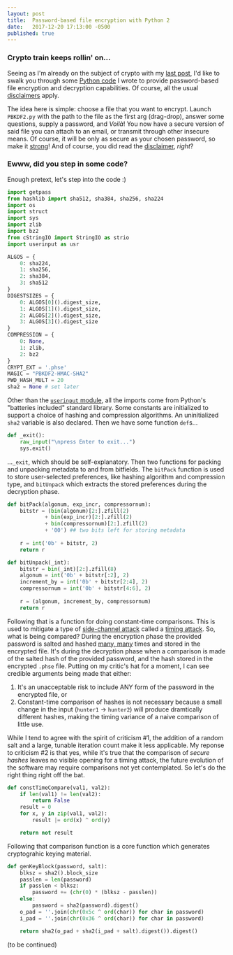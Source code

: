 ```yaml
---
layout: post
title:  Password-based file encryption with Python 2
date:   2017-12-20 17:13:00 -0500
published: true
---
```

### Crypto train keeps rollin' on...
Seeing as I'm already on the subject of crypto with my [last post](/2017/12/11/encryption-diffie-hellman-prime-numbers.html), I'd like to swalk you through some [Python code](https://github.com/greenteadigital/pycrypto/blob/master/PBKDF2.py) I wrote to provide password-based file encryption and decryption capabilities. Of course, all the usual [disclaimers](https://github.com/greenteadigital/pycrypto/blob/master/README.md) apply.

The idea here is simple: choose a file that you want to encrypt. Launch `PBKDF2.py` with the path to the file as the first arg (drag-drop), answer some questions, supply a password, and _Voilà_! You now have a secure version of said file you can attach to an email, or transmit through other insecure means. Of course, it will be only as secure as your chosen password, so make it [strong](https://support.google.com/accounts/answer/32040?hl=en)! And of course, you did read the [disclaimer](https://github.com/greenteadigital/pycrypto/blob/master/README.md), _right_?

### Ewww, did you step in some code?
Enough pretext, let's step into the code :)
````python
import getpass
from hashlib import sha512, sha384, sha256, sha224
import os
import struct
import sys
import zlib
import bz2
from cStringIO import StringIO as strio
import userinput as usr

ALGOS = {
	0: sha224,
	1: sha256,
	2: sha384,
	3: sha512
}
DIGESTSIZES = {
	0: ALGOS[0]().digest_size,
	1: ALGOS[1]().digest_size,
	2: ALGOS[2]().digest_size,
	3: ALGOS[3]().digest_size
}
COMPRESSION = {
	0: None,
	1: zlib,
	2: bz2
}
CRYPT_EXT = '.phse'
MAGIC = "PBKDF2-HMAC-SHA2"
PWD_HASH_MULT = 20
sha2 = None	# set later
````
Other than the [`userinput` module](https://github.com/greenteadigital/pycrypto/blob/master/userinput.py), all the imports come from Python's "batteries included" standard library. Some constants are initialized to support a choice of hashing and compression algorithms. An uninitialized `sha2` variable is also declared. Then we have some function `def`s...
````python
def _exit():
	raw_input("\npress Enter to exit...")
	sys.exit()
````
...`_exit`, which should be self-explanatory. Then two functions for packing and unpacking metadata to and from bitfields. The `bitPack` function is used to store user-selected preferences, like hashing algorithm and compression type, and `bitUnpack` which extracts the stored preferences during the decryption phase.
````python
def bitPack(algonum, exp_incr, compressornum):
	bitstr = (bin(algonum)[2:].zfill(2)
			+ bin(exp_incr)[2:].zfill(2)
			+ bin(compressornum)[2:].zfill(2)
			+ '00')	## two bits left for storing metadata
	
	r = int('0b' + bitstr, 2)
	return r

def bitUnpack(_int):
	bitstr = bin(_int)[2:].zfill(8)
	algonum = int('0b' + bitstr[:2], 2)
	increment_by = int('0b' + bitstr[2:4], 2)
	compressornum = int('0b' + bitstr[4:6], 2)
	
	r = (algonum, increment_by, compressornum)
	return r 
````
Following that is a function for doing constant-time comparisons. This is used to mitigate a type of [side-channel attack](https://en.wikipedia.org/wiki/Side-channel_attack) called a [timing attack](https://en.wikipedia.org/wiki/Timing_attack). So, what is being compared? During the encryption phase the provided password is salted and hashed [many, many](https://github.com/greenteadigital/pycrypto/blob/42ca526462554898accddf0d4464984b1bcbdfb2/userinput.py#L30) times and stored in the encrypted file. It's during the decryption phase when a comparison is made of the salted hash of the provided password, and the hash stored in the encrypted `.phse` file. Putting on my critic's hat for a moment, I can see credible arguments being made that either:
1. It's an unacceptable risk to include ANY form of the password in the encrypted file, or
2. Constant-time comparison of hashes is not necessary because a small change in the input (`hunter1` -> `hunter2`) will produce dramtically different hashes, making the timing variance of a naive comparison of little use.

While I tend to agree with the spirit of criticism #1, the addition of a random salt and a large, tunable iteration count make it less applicable. My reponse to criticism #2 is that yes, while it's true that the comparison of _secure hashes_ leaves no visible opening for a timing attack, the future evolution of the software may require comparisons not yet contemplated. So let's do the right thing right off the bat.
````python
def constTimeCompare(val1, val2):
	if len(val1) != len(val2):
		return False
	result = 0
	for x, y in zip(val1, val2):
		result |= ord(x) ^ ord(y)

	return not result
````
Following that comparison function is a core function which generates cryptograhic keying material.
````python
def genKeyBlock(password, salt):
	blksz = sha2().block_size
	passlen = len(password)
	if passlen < blksz:
		password += (chr(0) * (blksz - passlen))
	else:
		password = sha2(password).digest()
	o_pad = ''.join(chr(0x5c ^ ord(char)) for char in password)
	i_pad = ''.join(chr(0x36 ^ ord(char)) for char in password)

	return sha2(o_pad + sha2(i_pad + salt).digest()).digest()
````



(to be continued)